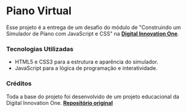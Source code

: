 # Piano Virtual

Esse projeto é a entrega de um desafio do módulo de "Construindo um Simulador de Piano com JavaScript e CSS" na **[Digital Innovation One](dio.me)**.

### Tecnologias Utilizadas

- HTML5 e CSS3 para a estrutura e aparência do simulador.
- JavaScript para a lógica de programação e interatividade.

### Créditos

Toda a base do projeto foi desenvolvido de um projeto educacional da Digital Innovation One. **[Repositório original](https://github.com/felipeAguiarCode/js-music-keyboard-virtual)**